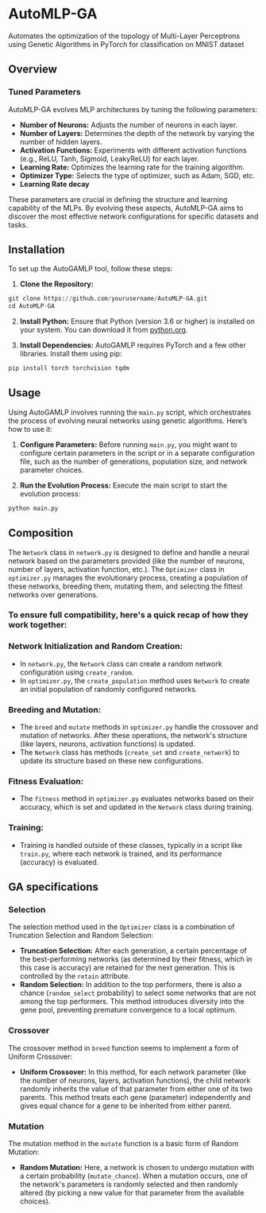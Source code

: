 # AutoMLP-GA
Automates the optimization of the topology of Multi-Layer Perceptrons using Genetic Algorithms in PyTorch for classification on MNIST dataset 

## Overview
### Tuned Parameters
AutoMLP-GA evolves MLP architectures by tuning the following parameters:
- **Number of Neurons:** Adjusts the number of neurons in each layer.
- **Number of Layers:** Determines the depth of the network by varying the number of hidden layers.
- **Activation Functions:** Experiments with different activation functions (e.g., ReLU, Tanh, Sigmoid, LeakyReLU) for each layer.
- **Learning Rate:** Optimizes the learning rate for the training algorithm.
- **Optimizer Type:** Selects the type of optimizer, such as Adam, SGD, etc.
- **Learning Rate decay** 

These parameters are crucial in defining the structure and learning capability of the MLPs. By evolving these aspects, AutoMLP-GA aims to discover the most effective network configurations for specific datasets and tasks.

## Installation

To set up the AutoGAMLP tool, follow these steps:

1. **Clone the Repository:**
```python
git clone https://github.com/yourusername/AutoMLP-GA.git
cd AutoMLP-GA
```
2. **Install Python:**
Ensure that Python (version 3.6 or higher) is installed on your system. You can download it from [python.org](https://www.python.org/downloads/).

3. **Install Dependencies:**
AutoGAMLP requires PyTorch and a few other libraries. Install them using pip:
```python
pip install torch torchvision tqdm
```

## Usage

Using AutoGAMLP involves running the `main.py` script, which orchestrates the process of evolving neural networks using genetic algorithms. Here’s how to use it:

1. **Configure Parameters:**
Before running `main.py`, you might want to configure certain parameters in the script or in a separate configuration file, such as the number of generations, population size, and network parameter choices.

2. **Run the Evolution Process:**
Execute the main script to start the evolution process:
```python
python main.py
```
## Composition

The `Network` class in `network.py` is designed to define and handle a neural network based on the parameters provided (like the number of neurons, number of layers, activation function, etc.). The `Optimizer` class in `optimizer.py` manages the evolutionary process, creating a population of these networks, breeding them, mutating them, and selecting the fittest networks over generations.

### To ensure full compatibility, here's a quick recap of how they work together:

### Network Initialization and Random Creation:
- In `network.py`, the `Network` class can create a random network configuration using `create_random`.
- In `optimizer.py`, the `create_population` method uses `Network` to create an initial population of randomly configured networks.

### Breeding and Mutation:
- The `breed` and `mutate` methods in `optimizer.py` handle the crossover and mutation of networks. After these operations, the network's structure (like layers, neurons, activation functions) is updated.
- The `Network` class has methods (`create_set` and `create_network`) to update its structure based on these new configurations.

### Fitness Evaluation:
- The `fitness` method in `optimizer.py` evaluates networks based on their accuracy, which is set and updated in the `Network` class during training.

### Training:
- Training is handled outside of these classes, typically in a script like `train.py`, where each network is trained, and its performance (accuracy) is evaluated.

## GA specifications
### Selection
The selection method used in the `Optimizer` class is a combination of Truncation Selection and Random Selection:
- **Truncation Selection:** After each generation, a certain percentage of the best-performing networks (as determined by their fitness, which in this case is accuracy) are retained for the next generation. This is controlled by the `retain` attribute.
- **Random Selection:** In addition to the top performers, there is also a chance (`random_select` probability) to select some networks that are not among the top performers. This method introduces diversity into the gene pool, preventing premature convergence to a local optimum.

### Crossover
The crossover method in `breed` function seems to implement a form of Uniform Crossover:
- **Uniform Crossover:** In this method, for each network parameter (like the number of neurons, layers, activation functions), the child network randomly inherits the value of that parameter from either one of its two parents. This method treats each gene (parameter) independently and gives equal chance for a gene to be inherited from either parent.

### Mutation
The mutation method in the `mutate` function is a basic form of Random Mutation:
- **Random Mutation:** Here, a network is chosen to undergo mutation with a certain probability (`mutate_chance`). When a mutation occurs, one of the network's parameters is randomly selected and then randomly altered (by picking a new value for that parameter from the available choices).

